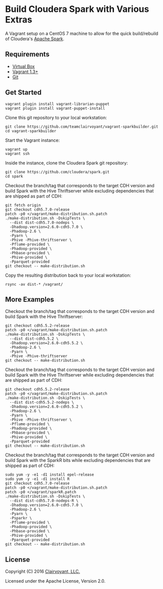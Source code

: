 # Build Cloudera Spark with Various Extras

A Vagrant setup on a CentOS 7 machine to allow for the quick build/rebuild of Cloudera's [Apache Spark](https://spark.apache.org/).

## Requirements

- [Virtual Box](https://www.virtualbox.org/wiki/Downloads)
- [Vagrant 1.3+](http://www.vagrantup.com/downloads.html)
- [Git](http://git-scm.com/downloads)

## Get Started

```
vagrant plugin install vagrant-librarian-puppet
vagrant plugin install vagrant-puppet-install
```

Clone this git repository to your local workstation:
```
git clone https://github.com/teamclairvoyant/vagrant-sparkbuilder.git
cd vagrant-sparkbuilder
```

Start the Vagrant instance:
```
vagrant up
vagrant ssh
```

Inside the instance, clone the Cloudera Spark git repository:
```
git clone https://github.com/cloudera/spark.git
cd spark
```

Checkout the branch/tag that corresponds to the target CDH version and build Spark with the Hive Thriftserver while excluding dependencies that are shipped as part of CDH:
```
git fetch origin
git checkout cdh5.7.0-release
patch -p0 </vagrant/make-distribution.sh.patch
./make-distribution.sh -DskipTests \
  --dist dist-cdh5.7.0-nodeps \
  -Dhadoop.version=2.6.0-cdh5.7.0 \
  -Phadoop-2.6 \
  -Pyarn \
  -Phive -Phive-thriftserver \
  -Pflume-provided \
  -Phadoop-provided \
  -Phbase-provided \
  -Phive-provided \
  -Pparquet-provided
git checkout -- make-distribution.sh
```

Copy the resulting distribution back to your local workstation:
```
rsync -av dist-* /vagrant/
```

## More Examples

Checkout the branch/tag that corresponds to the target CDH version and build Spark with the Hive Thriftserver:
```
git checkout cdh5.5.2-release
patch -p0 </vagrant/make-distribution.sh.patch
./make-distribution.sh -DskipTests \
  --dist dist-cdh5.5.2 \
  -Dhadoop.version=2.6.0-cdh5.5.2 \
  -Phadoop-2.6 \
  -Pyarn \
  -Phive -Phive-thriftserver
git checkout -- make-distribution.sh
```

Checkout the branch/tag that corresponds to the target CDH version and build Spark with the Hive Thriftserver while excluding dependencies that are shipped as part of CDH:
```
git checkout cdh5.5.2-release
patch -p0 </vagrant/make-distribution.sh.patch
./make-distribution.sh -DskipTests \
  --dist dist-cdh5.5.2-nodeps \
  -Dhadoop.version=2.6.0-cdh5.5.2 \
  -Phadoop-2.6 \
  -Pyarn \
  -Phive -Phive-thriftserver \
  -Pflume-provided \
  -Phadoop-provided \
  -Phbase-provided \
  -Phive-provided \
  -Pparquet-provided
git checkout -- make-distribution.sh
```

Checkout the branch/tag that corresponds to the target CDH version and build Spark with the SparkR bits while excluding dependencies that are shipped as part of CDH:
```
sudo yum -y -e1 -d1 install epel-release
sudo yum -y -e1 -d1 install R
git checkout cdh5.7.0-release
patch -p0 </vagrant/make-distribution.sh.patch
patch -p0 </vagrant/sparkR.patch
./make-distribution.sh -DskipTests \
  --dist dist-cdh5.7.0-nodeps-R \
  -Dhadoop.version=2.6.0-cdh5.7.0 \
  -Phadoop-2.6 \
  -Pyarn \
  -Psparkr \
  -Pflume-provided \
  -Phadoop-provided \
  -Phbase-provided \
  -Phive-provided \
  -Pparquet-provided
git checkout -- make-distribution.sh
```

## License
Copyright (C) 2016 [Clairvoyant, LLC.](http://clairvoyantsoft.com/)

Licensed under the Apache License, Version 2.0.

